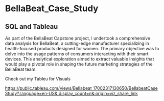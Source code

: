 # BellaBeat_Case_Study
## SQL and Tableau
As part of the BellaBeat Capstone project, I undertook a comprehensive data analysis for BellaBeat, a cutting-edge manufacturer specializing in health-focused products designed for women. The primary objective was to delve into the usage patterns of consumers interacting with their smart devices. This analytical exploration aimed to extract valuable insights that would play a pivotal role in shaping the future marketing strategies of the BellaBeat team.

Check out my Tableu for Visuals 

https://public.tableau.com/views/Bellabeat_17002317130650/BellabeatCaseStudy?:language=en-US&:display_count=n&:origin=viz_share_link
